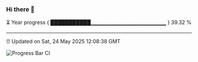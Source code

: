 ### Hi there 👋

⏳ Year progress { ███████████▁▁▁▁▁▁▁▁▁▁▁▁▁▁▁▁▁▁▁ } 39.32 %

---

⏰ Updated on Sat, 24 May 2025 12:08:38 GMT

![Progress Bar CI](https://github.com/liununu/liununu/workflows/Progress%20Bar%20CI/badge.svg)

